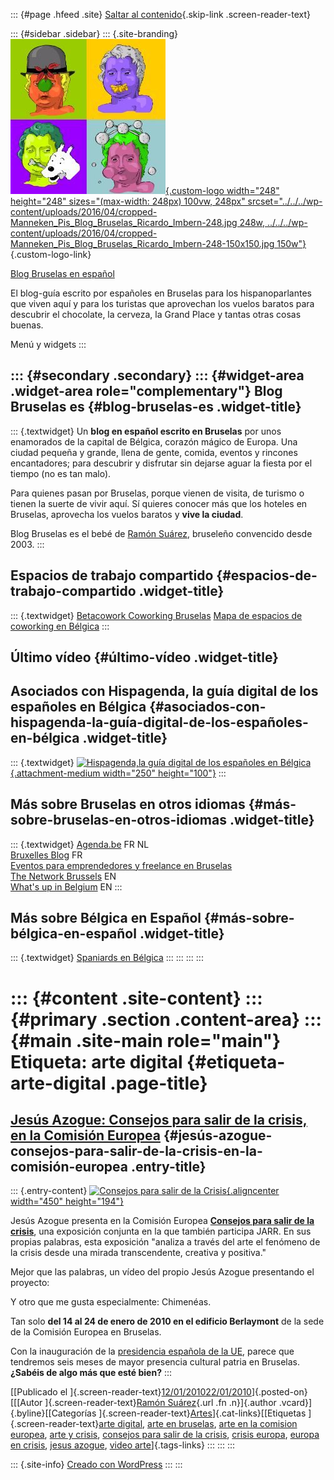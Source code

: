 ::: {#page .hfeed .site}
[Saltar al contenido](index.html#content){.skip-link
.screen-reader-text}

::: {#sidebar .sidebar}
::: {.site-branding}
[![](../../../wp-content/uploads/2016/04/cropped-Manneken_Pis_Blog_Bruselas_Ricardo_Imbern-248.jpg){.custom-logo
width="248" height="248" sizes="(max-width: 248px) 100vw, 248px"
srcset="../../../wp-content/uploads/2016/04/cropped-Manneken_Pis_Blog_Bruselas_Ricardo_Imbern-248.jpg 248w, ../../../wp-content/uploads/2016/04/cropped-Manneken_Pis_Blog_Bruselas_Ricardo_Imbern-248-150x150.jpg 150w"}](../../../index.html){.custom-logo-link}

[Blog Bruselas en español](../../../index.html)

El blog-guía escrito por españoles en Bruselas para los hispanoparlantes
que viven aquí y para los turistas que aprovechan los vuelos baratos
para descubrir el chocolate, la cerveza, la Grand Place y tantas otras
cosas buenas.

Menú y widgets
:::

::: {#secondary .secondary}
::: {#widget-area .widget-area role="complementary"}
Blog Bruselas es {#blog-bruselas-es .widget-title}
----------------

::: {.textwidget}
Un **blog en español escrito en Bruselas** por unos enamorados de la
capital de Bélgica, corazón mágico de Europa. Una ciudad pequeña y
grande, llena de gente, comida, eventos y rincones encantadores; para
descubrir y disfrutar sin dejarse aguar la fiesta por el tiempo (no es
tan malo).

Para quienes pasan por Bruselas, porque vienen de visita, de turismo o
tienen la suerte de vivir aquí. Sí quieres conocer más que los hoteles
en Bruselas, aprovecha los vuelos baratos y **vive la ciudad**.

Blog Bruselas es el bebé de [Ramón Suárez](http://www.ramonsuarez.com),
bruseleño convencido desde 2003.
:::

Espacios de trabajo compartido {#espacios-de-trabajo-compartido .widget-title}
------------------------------

::: {.textwidget}
[Betacowork Coworking Bruselas](http://www.betacowork.com) [Mapa de
espacios de coworking en Bélgica](http://coworkingbelgium.com)
:::

Último vídeo {#último-vídeo .widget-title}
------------

Asociados con Hispagenda, la guía digital de los españoles en Bélgica {#asociados-con-hispagenda-la-guía-digital-de-los-españoles-en-bélgica .widget-title}
---------------------------------------------------------------------

::: {.textwidget}
[![Hispagenda,la guía digital de los españoles en
Bélgica](../../../wp-content/uploads/2010/04/Hispagenda-250px.gif "Hispagenda, la guía digital de los españoles en Bélgica"){.attachment-medium
width="250" height="100"}](http://www.hispagenda.com)
:::

Más sobre Bruselas en otros idiomas {#más-sobre-bruselas-en-otros-idiomas .widget-title}
-----------------------------------

::: {.textwidget}
[Agenda.be](http://www.agenda.be) FR NL\
[Bruxelles Blog](http://www.bxlblog.be/) FR\
[Eventos para emprendedores y freelance en
Bruselas](http://www.betacowork.com/events/)\
[The Network
Brussels](http://groups.yahoo.com/group/TheNetworkBrussels/) EN\
[What\'s up in Belgium](http://www.whatsupin.be/) EN
:::

Más sobre Bélgica en Español {#más-sobre-bélgica-en-español .widget-title}
----------------------------

::: {.textwidget}
[Spaniards en Bélgica](http://www.spaniards.es/paises/belgica)
:::
:::
:::
:::

::: {#content .site-content}
::: {#primary .section .content-area}
::: {#main .site-main role="main"}
Etiqueta: arte digital {#etiqueta-arte-digital .page-title}
======================

[Jesús Azogue: Consejos para salir de la crisis, en la Comisión Europea](../../../index.html?p=1194) {#jesús-azogue-consejos-para-salir-de-la-crisis-en-la-comisión-europea .entry-title}
----------------------------------------------------------------------------------------------------

::: {.entry-content}
[![Consejos para salir de la
Crisis](http://azogue.info/images/stories/tips-to-get-crisis.jpg "Consejos para salir de la Crisis"){.aligncenter
width="450" height="194"}](http://www.azogue.info)

Jesús Azogue presenta en la Comisión Europea [**Consejos para salir de
la
crisis**](http://azogue.info/index.php?option=com_content&view=article&id=26:el-arte-espanol-da-consejos-para-superar-la-crisis-en-la-comision-europea&catid=13:news&Itemid=9 "Información sobre Consejos para salir de la crisis"),
una exposición conjunta en la que también participa JARR. En sus propias
palabras, esta exposición "analiza a través del arte el fenómeno de la
crisis desde una mirada transcendente, creativa y positiva."

Mejor que las palabras, un vídeo del propio Jesús Azogue presentando el
proyecto:

Y otro que me gusta especialmente: Chimenéas.

Tan solo **del 14 al 24 de enero de 2010 en el edificio Berlaymont** de
la sede de la Comisión Europea en Bruselas.

Con la inauguración de la [presidencia española de la
UE](http://www.elmundo.es/elmundo/2010/01/04/union_europea/1262610678.html "Mr Bean también apoya la presidencia española de la UE"),
parece que tendremos seis meses de mayor presencia cultural patria en
Bruselas. **¿Sabéis de algo más que esté bien?**
:::

[[Publicado el
]{.screen-reader-text}[12/01/201022/01/2010](../../../index.html?p=1194)]{.posted-on}[[[Autor
]{.screen-reader-text}[Ramón
Suárez](../../2010/04/30/index.html?author=2){.url .fn .n}]{.author
.vcard}]{.byline}[[Categorías
]{.screen-reader-text}[Artes](../../category/artes/index.html)]{.cat-links}[[Etiquetas
]{.screen-reader-text}[arte digital](index.html), [arte en
bruselas](../arte-en-bruselas/index.html), [arte en la comision
europea](../arte-en-la-comision-europea/index.html), [arte y
crisis](../arte-y-crisis/index.html), [consejos para salir de la
crisis](../consejos-para-salir-de-la-crisis/index.html), [crisis
europa](../crisis-europa/index.html), [europa en
crisis](../europa-en-crisis/index.html), [jesus
azogue](../jesus-azogue/index.html), [video
arte](../video-arte/index.html)]{.tags-links}
:::
:::
:::

::: {.site-info}
[Creado con WordPress](https://es.wordpress.org/)
:::
:::
